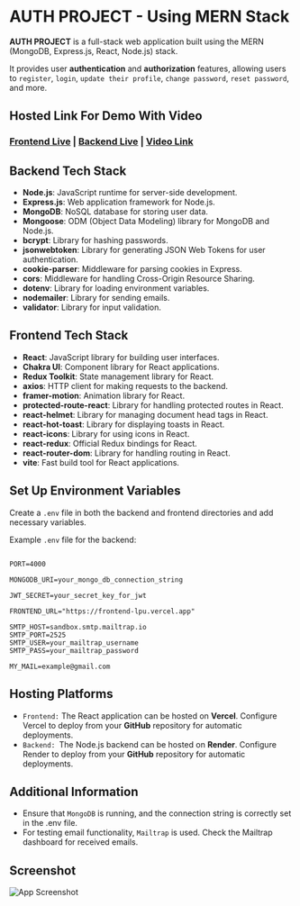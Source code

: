 # AUTH PROJECT - Using MERN Stack

**AUTH PROJECT** is a full-stack web application built using the MERN (MongoDB, Express.js, React, Node.js) stack.

It provides user **authentication** and **authorization** features, allowing users to `register`, `login`, `update their profile`, `change password`, `reset password`, and more.

## Hosted Link For Demo With Video

### [Frontend Live](https://frontend-lpu.vercel.app/) | [Backend Live](https://backendforlpu.onrender.com/) | [Video Link](#hshs)

## Backend Tech Stack

- **Node.js**: JavaScript runtime for server-side development.
- **Express.js**: Web application framework for Node.js.
- **MongoDB**: NoSQL database for storing user data.
- **Mongoose**: ODM (Object Data Modeling) library for MongoDB and Node.js.
- **bcrypt**: Library for hashing passwords.
- **jsonwebtoken**: Library for generating JSON Web Tokens for user authentication.
- **cookie-parser**: Middleware for parsing cookies in Express.
- **cors**: Middleware for handling Cross-Origin Resource Sharing.
- **dotenv**: Library for loading environment variables.
- **nodemailer**: Library for sending emails.
- **validator**: Library for input validation.

## Frontend Tech Stack

- **React**: JavaScript library for building user interfaces.
- **Chakra UI**: Component library for React applications.
- **Redux Toolkit**: State management library for React.
- **axios**: HTTP client for making requests to the backend.
- **framer-motion**: Animation library for React.
- **protected-route-react**: Library for handling protected routes in React.
- **react-helmet**: Library for managing document head tags in React.
- **react-hot-toast**: Library for displaying toasts in React.
- **react-icons**: Library for using icons in React.
- **react-redux**: Official Redux bindings for React.
- **react-router-dom**: Library for handling routing in React.
- **vite**: Fast build tool for React applications.

## Set Up Environment Variables

Create a `.env` file in both the backend and frontend directories and add necessary variables.

Example `.env` file for the backend:

```base

PORT=4000

MONGODB_URI=your_mongo_db_connection_string

JWT_SECRET=your_secret_key_for_jwt

FRONTEND_URL="https://frontend-lpu.vercel.app"

SMTP_HOST=sandbox.smtp.mailtrap.io
SMTP_PORT=2525
SMTP_USER=your_mailtrap_username
SMTP_PASS=your_mailtrap_password

MY_MAIL=example@gmail.com

```

## Hosting Platforms

- `Frontend:` The React application can be hosted on **Vercel**. Configure Vercel to deploy from your **GitHub** repository for automatic deployments.
- `Backend: `The Node.js backend can be hosted on **Render**. Configure Render to deploy from your **GitHub** repository for automatic deployments.

## Additional Information

- Ensure that `MongoDB` is running, and the connection string is correctly set in the .env file.
- For testing email functionality, `Mailtrap` is used. Check the Mailtrap dashboard for received emails.

## Screenshot

![App Screenshot]()
